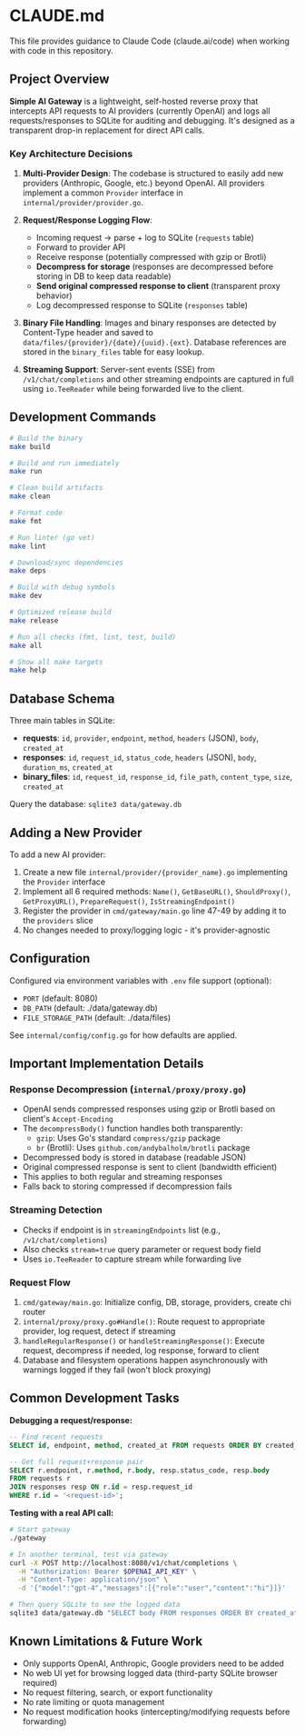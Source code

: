 # CLAUDE.md

This file provides guidance to Claude Code (claude.ai/code) when working with code in this repository.

## Project Overview

**Simple AI Gateway** is a lightweight, self-hosted reverse proxy that intercepts API requests to AI providers (currently OpenAI) and logs all requests/responses to SQLite for auditing and debugging. It's designed as a transparent drop-in replacement for direct API calls.

### Key Architecture Decisions

1. **Multi-Provider Design**: The codebase is structured to easily add new providers (Anthropic, Google, etc.) beyond OpenAI. All providers implement a common `Provider` interface in `internal/provider/provider.go`.

2. **Request/Response Logging Flow**:
   - Incoming request → parse + log to SQLite (`requests` table)
   - Forward to provider API
   - Receive response (potentially compressed with gzip or Brotli)
   - **Decompress for storage** (responses are decompressed before storing in DB to keep data readable)
   - **Send original compressed response to client** (transparent proxy behavior)
   - Log decompressed response to SQLite (`responses` table)

3. **Binary File Handling**: Images and binary responses are detected by Content-Type header and saved to `data/files/{provider}/{date}/{uuid}.{ext}`. Database references are stored in the `binary_files` table for easy lookup.

4. **Streaming Support**: Server-sent events (SSE) from `/v1/chat/completions` and other streaming endpoints are captured in full using `io.TeeReader` while being forwarded live to the client.

## Development Commands

```bash
# Build the binary
make build

# Build and run immediately
make run

# Clean build artifacts
make clean

# Format code
make fmt

# Run linter (go vet)
make lint

# Download/sync dependencies
make deps

# Build with debug symbols
make dev

# Optimized release build
make release

# Run all checks (fmt, lint, test, build)
make all

# Show all make targets
make help
```

## Database Schema

Three main tables in SQLite:

- **requests**: `id`, `provider`, `endpoint`, `method`, `headers` (JSON), `body`, `created_at`
- **responses**: `id`, `request_id`, `status_code`, `headers` (JSON), `body`, `duration_ms`, `created_at`
- **binary_files**: `id`, `request_id`, `response_id`, `file_path`, `content_type`, `size`, `created_at`

Query the database: `sqlite3 data/gateway.db`

## Adding a New Provider

To add a new AI provider:

1. Create a new file `internal/provider/{provider_name}.go` implementing the `Provider` interface
2. Implement all 6 required methods: `Name()`, `GetBaseURL()`, `ShouldProxy()`, `GetProxyURL()`, `PrepareRequest()`, `IsStreamingEndpoint()`
3. Register the provider in `cmd/gateway/main.go` line 47-49 by adding it to the `providers` slice
4. No changes needed to proxy/logging logic - it's provider-agnostic

## Configuration

Configured via environment variables with `.env` file support (optional):

- `PORT` (default: 8080)
- `DB_PATH` (default: ./data/gateway.db)
- `FILE_STORAGE_PATH` (default: ./data/files)

See `internal/config/config.go` for how defaults are applied.

## Important Implementation Details

### Response Decompression (`internal/proxy/proxy.go`)
- OpenAI sends compressed responses using gzip or Brotli based on client's `Accept-Encoding`
- The `decompressBody()` function handles both transparently:
  - `gzip`: Uses Go's standard `compress/gzip` package
  - `br` (Brotli): Uses `github.com/andybalholm/brotli` package
- Decompressed body is stored in database (readable JSON)
- Original compressed response is sent to client (bandwidth efficient)
- This applies to both regular and streaming responses
- Falls back to storing compressed if decompression fails

### Streaming Detection
- Checks if endpoint is in `streamingEndpoints` list (e.g., `/v1/chat/completions`)
- Also checks `stream=true` query parameter or request body field
- Uses `io.TeeReader` to capture stream while forwarding live

### Request Flow
1. `cmd/gateway/main.go`: Initialize config, DB, storage, providers, create chi router
2. `internal/proxy/proxy.go#Handle()`: Route request to appropriate provider, log request, detect if streaming
3. `handleRegularResponse()` or `handleStreamingResponse()`: Execute request, decompress if needed, log response, forward to client
4. Database and filesystem operations happen asynchronously with warnings logged if they fail (won't block proxying)

## Common Development Tasks

**Debugging a request/response:**
```sql
-- Find recent requests
SELECT id, endpoint, method, created_at FROM requests ORDER BY created_at DESC LIMIT 5;

-- Get full request+response pair
SELECT r.endpoint, r.method, r.body, resp.status_code, resp.body
FROM requests r
JOIN responses resp ON r.id = resp.request_id
WHERE r.id = '<request-id>';
```

**Testing with a real API call:**
```bash
# Start gateway
./gateway

# In another terminal, test via gateway
curl -X POST http://localhost:8080/v1/chat/completions \
  -H "Authorization: Bearer $OPENAI_API_KEY" \
  -H "Content-Type: application/json" \
  -d '{"model":"gpt-4","messages":[{"role":"user","content":"hi"}]}'

# Then query SQLite to see the logged data
sqlite3 data/gateway.db "SELECT body FROM responses ORDER BY created_at DESC LIMIT 1;"
```

## Known Limitations & Future Work

- Only supports OpenAI, Anthropic, Google providers need to be added
- No web UI yet for browsing logged data (third-party SQLite browser required)
- No request filtering, search, or export functionality
- No rate limiting or quota management
- No request modification hooks (intercepting/modifying requests before forwarding)
